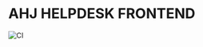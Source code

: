 # AHJ HELPDESK FRONTEND

![CI](https://github.com/ustasnov/ahj-httpf/actions/workflows/web.yml/badge.svg)
